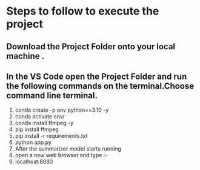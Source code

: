 # Steps  to follow to execute the project
## Download the Project Folder onto your local machine .
## In the VS Code open the Project Folder and run the following commands on the terminal.Choose command line terminal.
1. conda create -p env python==3.10 -y
2. conda activate env/
3. conda install ffmpeg -y
4. pip install ffmpeg 
5. pip install -r requirements.txt
6. python app.py
7. After the summarizer model starts running 
8. open a new web browser and type :-
9. localhost:8080
